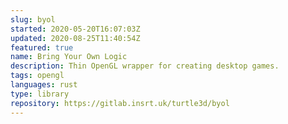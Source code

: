 ```yaml
---
slug: byol
started: 2020-05-20T16:07:03Z
updated: 2020-08-25T11:40:54Z
featured: true
name: Bring Your Own Logic
description: Thin OpenGL wrapper for creating desktop games.
tags: opengl
languages: rust
type: library
repository: https://gitlab.insrt.uk/turtle3d/byol
---
```

